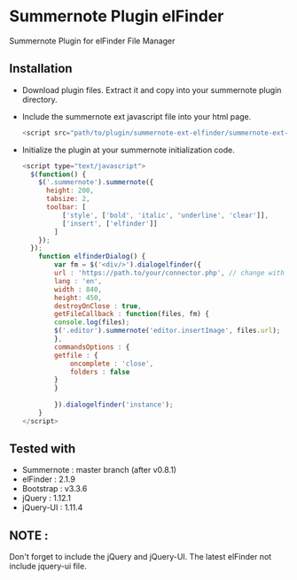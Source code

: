 # Summernote Plugin elFinder
Summernote Plugin for elFinder File Manager

## Installation
- Download plugin files. Extract it and copy into your summernote plugin directory.
- Include the summernote ext javascript file into your html page.

    ```javascript
    <script src="path/to/plugin/summernote-ext-elfinder/summernote-ext-elfinder.js"></script>
    ```


- Initialize the plugin at your summernote initialization code.

    ```javascript
    <script type="text/javascript">
      $(function() {
        $('.summernote').summernote({
          height: 200,
          tabsize: 2,
          toolbar: [
              ['style', ['bold', 'italic', 'underline', 'clear']],
              ['insert', ['elfinder']]
            ]
        });
      });
		function elfinderDialog() {
			var fm = $('<div/>').dialogelfinder({
			url : 'https://path.to/your/connector.php', // change with the url of your connector
			lang : 'en',
			width : 840,
			height: 450,
			destroyOnClose : true,
			getFileCallback : function(files, fm) {
			console.log(files);
			$('.editor').summernote('editor.insertImage', files.url);
			},
			commandsOptions : {
			getfile : {
			    oncomplete : 'close',
			    folders : false
			}
			}
			
			}).dialogelfinder('instance');
		}
    </script>
    ```

## Tested with
- Summernote : master branch (after v0.8.1)
- elFinder : 2.1.9
- Bootstrap : v3.3.6
- jQuery : 1.12.1
- jQuery-UI : 1.11.4

## NOTE :
Don't forget to include the jQuery and jQuery-UI. The latest elFinder not include jquery-ui file.
